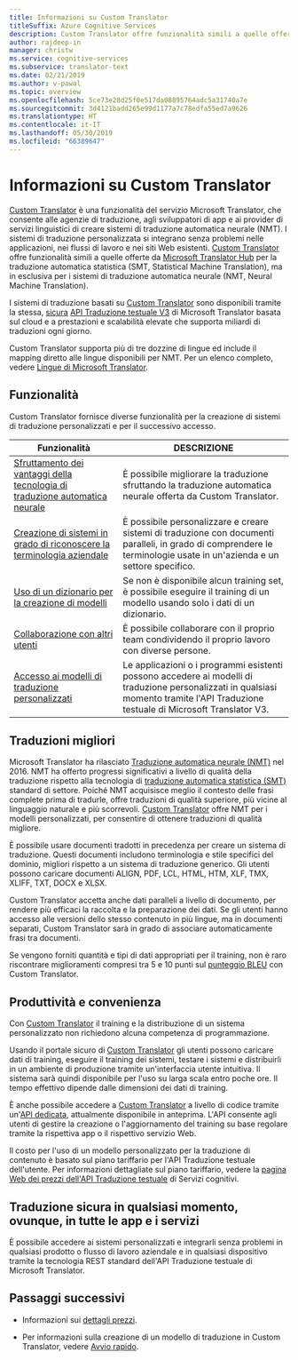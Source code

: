 ```yaml
---
title: Informazioni su Custom Translator
titleSuffix: Azure Cognitive Services
description: Custom Translator offre funzionalità simili a quelle offerte da Microsoft Translator Hub per la traduzione automatica statistica (SMT, Statistical Machine Translation), ma in esclusiva per i sistemi di traduzione automatica neurale (NMT, Neural Machine Translation).
author: rajdeep-in
manager: christw
ms.service: cognitive-services
ms.subservice: translator-text
ms.date: 02/21/2019
ms.author: v-pawal
ms.topic: overview
ms.openlocfilehash: 5ce73e28d25f0e517da08895764adc5a31740a7e
ms.sourcegitcommit: 3d4121badd265e99d1177a7c78edfa55ed7a9626
ms.translationtype: HT
ms.contentlocale: it-IT
ms.lasthandoff: 05/30/2019
ms.locfileid: "66389647"
---
```

# <a name="what-is-custom-translator"></a>Informazioni su Custom Translator

[Custom Translator](https://portal.customtranslator.azure.ai) è una funzionalità del servizio Microsoft Translator, che consente alle agenzie di traduzione, agli sviluppatori di app e ai provider di servizi linguistici di creare sistemi di traduzione automatica neurale (NMT). I sistemi di traduzione personalizzata si integrano senza problemi nelle applicazioni, nei flussi di lavoro e nei siti Web esistenti. [Custom Translator](https://portal.customtranslator.azure.ai/) offre funzionalità simili a quelle offerte da [Microsoft Translator Hub](https://hub.microsofttranslator.com/) per la traduzione automatica statistica (SMT, Statistical Machine Translation), ma in esclusiva per i sistemi di traduzione automatica neurale (NMT, Neural Machine Translation).

I sistemi di traduzione basati su [Custom Translator](https://portal.customtranslator.azure.ai) sono disponibili tramite la stessa, [sicura](https://cognitive.uservoice.com/knowledgebase/articles/1147537-api-and-customization-confidentiality) [API Traduzione testuale V3](https://docs.microsoft.com/azure/cognitive-services/translator/reference/v3-0-translate?tabs=curl) di Microsoft Translator basata sul cloud e a prestazioni e scalabilità elevate che supporta miliardi di traduzioni ogni giorno.

Custom Translator supporta più di tre dozzine di lingue ed include il mapping diretto alle lingue disponibili per NMT. Per un elenco completo, vedere [Lingue di Microsoft Translator](https://docs.microsoft.com/azure/cognitive-services/translator/language-support#customization).

## <a name="features"></a>Funzionalità

Custom Translator fornisce diverse funzionalità per la creazione di sistemi di traduzione personalizzati e per il successivo accesso.

|Funzionalità  |DESCRIZIONE  |
|---------|---------|
|[Sfruttamento dei vantaggi della tecnologia di traduzione automatica neurale](https://blogs.msdn.microsoft.com/translation/2016/11/15/microsoft-translator-launching-neural-network-based-translations-for-all-its-speech-languages/)     |  È possibile migliorare la traduzione sfruttando la traduzione automatica neurale offerta da Custom Translator.       |
|[Creazione di sistemi in grado di riconoscere la terminologia aziendale](what-are-parallel-documents.md)     |  È possibile personalizzare e creare sistemi di traduzione con documenti paralleli, in grado di comprendere le terminologie usate in un'azienda e un settore specifico.       |
|[Uso di un dizionario per la creazione di modelli](what-is-dictionary.md)     |   Se non è disponibile alcun training set, è possibile eseguire il training di un modello usando solo i dati di un dizionario.       |
|[Collaborazione con altri utenti](how-to-manage-settings.md#share-your-workspace)     |   È possibile collaborare con il proprio team condividendo il proprio lavoro con diverse persone.     |
|[Accesso ai modelli di traduzione personalizzati](https://docs.microsoft.com/azure/cognitive-services/translator/reference/v3-0-translate?tabs=curl)     |  Le applicazioni o i programmi esistenti possono accedere ai modelli di traduzione personalizzati in qualsiasi momento tramite l'API Traduzione testuale di Microsoft Translator V3.       |

## <a name="get-better-translations"></a>Traduzioni migliori

Microsoft Translator ha rilasciato [Traduzione automatica neurale (NMT)](https://blogs.msdn.microsoft.com/translation/2016/11/15/microsoft-translator-launching-neural-network-based-translations-for-all-its-speech-languages/) nel 2016. NMT ha offerto progressi significativi a livello di qualità della traduzione rispetto alla tecnologia di [traduzione automatica statistica (SMT)](https://en.wikipedia.org/wiki/Statistical_machine_translation) standard di settore. Poiché NMT acquisisce meglio il contesto delle frasi complete prima di tradurle, offre traduzioni di qualità superiore, più vicine al linguaggio naturale e più scorrevoli. [Custom Translator](https://portal.customtranslator.azure.ai) offre NMT per i modelli personalizzati, per consentire di ottenere traduzioni di qualità migliore.

È possibile usare documenti tradotti in precedenza per creare un sistema di traduzione. Questi documenti includono terminologia e stile specifici del dominio, migliori rispetto a un sistema di traduzione generico. Gli utenti possono caricare documenti ALIGN, PDF, LCL, HTML, HTM, XLF, TMX, XLIFF, TXT, DOCX e XLSX.

Custom Translator accetta anche dati paralleli a livello di documento, per rendere più efficaci la raccolta e la preparazione dei dati. Se gli utenti hanno accesso alle versioni dello stesso contenuto in più lingue, ma in documenti separati, Custom Translator sarà in grado di associare automaticamente frasi tra documenti.

Se vengono forniti quantità e tipi di dati appropriati per il training, non è raro riscontrare miglioramenti compresi tra 5 e 10 punti sul [punteggio BLEU](what-is-bleu-score.md) con Custom Translator.

## <a name="be-productive-and-cost-effective"></a>Produttività e convenienza

Con [Custom Translator](https://portal.customtranslator.azure.ai) il training e la distribuzione di un sistema personalizzato non richiedono alcuna competenza di programmazione.

Usando il portale sicuro di [Custom Translator](https://portal.customtranslator.azure.ai) gli utenti possono caricare dati di training, eseguire il training dei sistemi, testare i sistemi e distribuirli in un ambiente di produzione tramite un'interfaccia utente intuitiva. Il sistema sarà quindi disponibile per l'uso su larga scala entro poche ore. Il tempo effettivo dipende dalle dimensioni dei dati di training.

È anche possibile accedere a [Custom Translator](https://portal.customtranslator.azure.ai) a livello di codice tramite un'[API dedicata](https://custom-api.cognitive.microsofttranslator.com/swagger/), attualmente disponibile in anteprima. L'API consente agli utenti di gestire la creazione o l'aggiornamento del training su base regolare tramite la rispettiva app o il rispettivo servizio Web.

Il costo per l'uso di un modello personalizzato per la traduzione di contenuto è basato sul piano tariffario per l'API Traduzione testuale dell'utente. Per informazioni dettagliate sul piano tariffario, vedere la [pagina Web dei prezzi dell'API Traduzione testuale](https://azure.microsoft.com/pricing/details/cognitive-services/translator-text-api/) di Servizi cognitivi.

## <a name="securely-translate-anytime-anywhere-on-all-your-apps-and-services"></a>Traduzione sicura in qualsiasi momento, ovunque, in tutte le app e i servizi

È possibile accedere ai sistemi personalizzati e integrarli senza problemi in qualsiasi prodotto o flusso di lavoro aziendale e in qualsiasi dispositivo tramite la tecnologia REST standard dell'API Traduzione testuale di Microsoft Translator.

## <a name="next-steps"></a>Passaggi successivi

- Informazioni sui [dettagli prezzi](https://azure.microsoft.com/pricing/details/cognitive-services/translator-text-api/).

- Per informazioni sulla creazione di un modello di traduzione in Custom Translator, vedere [Avvio rapido](quickstart-build-deploy-custom-model.md).
